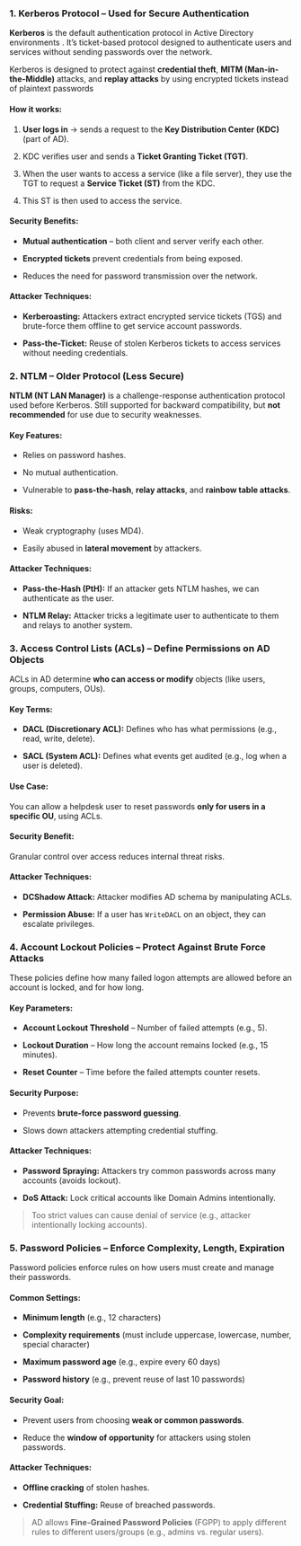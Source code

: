 
###  1. Kerberos Protocol – Used for Secure Authentication

**Kerberos** is the default authentication protocol in Active Directory environments . It’s ticket-based protocol designed to authenticate users and services without sending passwords over the network.

Kerberos is designed to protect against **credential theft**, **MITM (Man-in-the-Middle)** attacks, and **replay attacks** by using encrypted tickets instead of plaintext passwords

#### How it works:

1. **User logs in** → sends a request to the **Key Distribution Center (KDC)** (part of AD).
    
2. KDC verifies user and sends a **Ticket Granting Ticket (TGT)**.
    
3. When the user wants to access a service (like a file server), they use the TGT to request a **Service Ticket (ST)** from the KDC.
    
4. This ST is then used to access the service.
    

####  Security Benefits:

- **Mutual authentication** – both client and server verify each other.
    
- **Encrypted tickets** prevent credentials from being exposed.
    
- Reduces the need for password transmission over the network.

#### Attacker Techniques:

- **Kerberoasting:** Attackers extract encrypted service tickets (TGS) and brute-force them offline to get service account passwords.
    
- **Pass-the-Ticket:** Reuse of stolen Kerberos tickets to access services without needing credentials.
    



### 2. NTLM – Older Protocol (Less Secure)

**NTLM (NT LAN Manager)** is a challenge-response authentication protocol used before Kerberos. Still supported for backward compatibility, but **not recommended** for use due to security weaknesses.

####  Key Features:

- Relies on password hashes.
    
- No mutual authentication.
    
- Vulnerable to **pass-the-hash**, **relay attacks**, and **rainbow table attacks**.
    

####  Risks:

- Weak cryptography (uses MD4).
    
- Easily abused in **lateral movement** by attackers.

#### Attacker Techniques:

- **Pass-the-Hash (PtH):** If an attacker gets NTLM hashes, we can authenticate as the user.
    
- **NTLM Relay:** Attacker tricks a legitimate user to authenticate to them and relays to another system.



### 3. Access Control Lists (ACLs) – Define Permissions on AD Objects

ACLs in AD determine **who can access or modify** objects (like users, groups, computers, OUs).

#### Key Terms:

- **DACL (Discretionary ACL):** Defines who has what permissions (e.g., read, write, delete).
    
- **SACL (System ACL):** Defines what events get audited (e.g., log when a user is deleted).
    

#### Use Case:

You can allow a helpdesk user to reset passwords **only for users in a specific OU**, using ACLs.

#### Security Benefit:

Granular control over access reduces internal threat risks.
#### Attacker Techniques:

- **DCShadow Attack:** Attacker modifies AD schema by manipulating ACLs.
    
- **Permission Abuse:** If a user has `WriteDACL` on an object, they can escalate privileges.


### 4. Account Lockout Policies – Protect Against Brute Force Attacks

These policies define how many failed logon attempts are allowed before an account is locked, and for how long.

#### Key Parameters:

- **Account Lockout Threshold** – Number of failed attempts (e.g., 5).
    
- **Lockout Duration** – How long the account remains locked (e.g., 15 minutes).
    
- **Reset Counter** – Time before the failed attempts counter resets.
    

#### Security Purpose:

- Prevents **brute-force password guessing**.
    
- Slows down attackers attempting credential stuffing.

#### Attacker Techniques:

- **Password Spraying:** Attackers try common passwords across many accounts (avoids lockout).
    
- **DoS Attack:** Lock critical accounts like Domain Admins intentionally.

>  Too strict values can cause denial of service (e.g., attacker intentionally locking accounts).



### 5. Password Policies – Enforce Complexity, Length, Expiration

Password policies enforce rules on how users must create and manage their passwords.

#### Common Settings:

- **Minimum length** (e.g., 12 characters)
    
- **Complexity requirements** (must include uppercase, lowercase, number, special character)
    
- **Maximum password age** (e.g., expire every 60 days)
    
- **Password history** (e.g., prevent reuse of last 10 passwords)
    

#### Security Goal:

- Prevent users from choosing **weak or common passwords**.
    
- Reduce the **window of opportunity** for attackers using stolen passwords.
    

#### Attacker Techniques:

- **Offline cracking** of stolen hashes.
    
- **Credential Stuffing:** Reuse of breached passwords.

> AD allows **Fine-Grained Password Policies** (FGPP) to apply different rules to different users/groups (e.g., admins vs. regular users).


